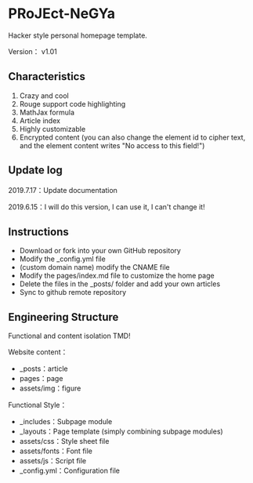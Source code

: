 # PRoJEct-NeGYa

Hacker style personal homepage template.

Version： v1.01

## Characteristics

1. Crazy and cool
2. Rouge support code highlighting
3. MathJax formula
4. Article index
5. Highly customizable
6. Encrypted content (you can also change the element id to cipher text, and the element content writes "No access to this field!")

## Update log

2019.7.17：Update documentation

2019.6.15：I will do this version, I can use it, I can't change it!

## Instructions

* Download or fork into your own GitHub repository
* Modify the _config.yml file
* (custom domain name) modify the CNAME file
* Modify the pages/index.md file to customize the home page
* Delete the files in the _posts/ folder and add your own articles
* Sync to github remote repository

## Engineering Structure

Functional and content isolation TMD!

Website content：
* _posts：article
* pages：page
* assets/img：figure

Functional Style：
* _includes：Subpage module
* _layouts：Page template (simply combining subpage modules)
* assets/css：Style sheet file
* assets/fonts：Font file
* assets/js：Script file
* _config.yml：Configuration file


